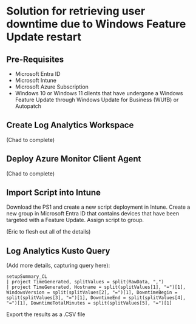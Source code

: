 # Solution for retrieving user downtime due to Windows Feature Update restart

## Pre-Requisites

- Microsoft Entra ID
- Microsoft Intune
- Microsoft Azure Subscription 
- Windows 10 or Windows 11 clients that have undergone a Windows Feature Update through Windows Update for Business (WUfB) or Autopatch

## Create Log Analytics Workspace
(Chad to complete)

## Deploy Azure Monitor Client Agent
(Chad to complete)

## Import Script into Intune

Download the PS1 and create a new script deployment in Intune. Create a new group in Microsoft Entra ID that contains devices that have been targeted with a Feature Update. Assign script to group.

(Eric to flesh out all of the details)

## Log Analytics Kusto Query

(Add more details, capturing query here):

```
setupSummary_CL
| project TimeGenerated, splitValues = split(RawData, ",")
| project TimeGenerated, Hostname = split(splitValues[1], "=")[1], WindowsVersion = split(splitValues[2], "=")[1], DowntimeBegin = split(splitValues[3], "=")[1], DowntimeEnd = split(splitValues[4], "=")[1], DowntimeTotalMinutes = split(splitValues[5], "=")[1]
```

Export the results as a .CSV file

